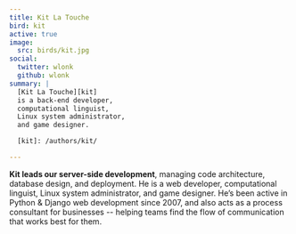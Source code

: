 ```yaml
---
title: Kit La Touche
bird: kit
active: true
image:
  src: birds/kit.jpg
social:
  twitter: wlonk
  github: wlonk
summary: |
  [Kit La Touche][kit]
  is a back-end developer,
  computational linguist,
  Linux system administrator,
  and game designer.

  [kit]: /authors/kit/

---
```


**Kit leads our server-side development**,
managing code architecture,
database design,
and deployment.
He is a web developer,
computational linguist,
Linux system administrator,
and game designer.
He’s been active in
Python & Django web development since 2007,
and also acts as a process consultant for businesses --
helping teams find the flow of communication
that works best for them.
